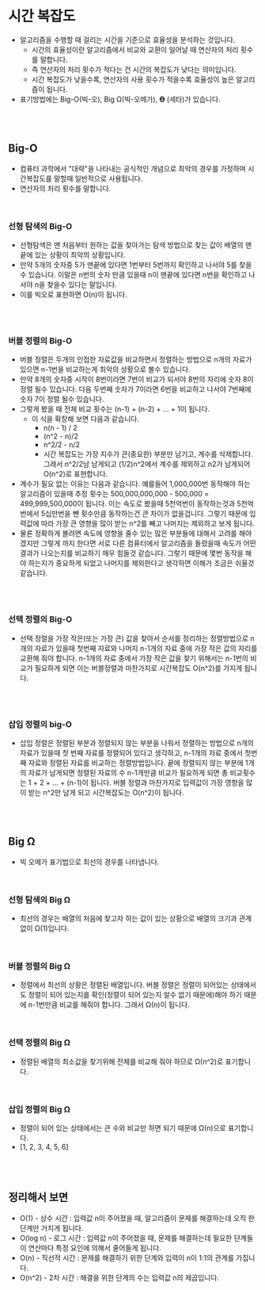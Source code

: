 # 시간 복잡도

- 알고리즘을 수행할 때 걸리는 시간을 기준으로 효율성을 분석하는 것입니다.
  - 시간의 효율성이란 알고리즘에서 비교와 교환이 일어날 때 연산자의 처리 횟수를 말합니다.
  - 즉 연산자의 처리 횟수가 적다는 건 시간의 복잡도가 낮다는 의미입니다.
  - 시간 복잡도가 낮을수록, 연산자의 사용 횟수가 적을수록 효율성이 높은 알고리즘이 됩니다.
- 표기방법에는 Big-O(빅-오), Big Ω(빅-오메가), 𝚹 (세타)가 있습니다.

<br>

<br>

## Big-O

- 컴퓨터 과학에서 "대략"을 나타내는 공식적인 개념으로 최악의 경우를 가정하며 시간복잡도를 말할때 일반적으로 사용됩니다.
- 연산자의 처리 횟수를 말합니다.

<br>

### 선형 탐색의 Big-O

- 선형탐색은 맨 처음부터 원하는 값을 찾아가는 탐색 방법으로 찾는 값이 배열의 맨 끝에 있는 상황이 최악의 상황입니다.
- 만약 5개의 숫자중 5가 맨끝에 있다면 1번부터 5번까지 확인하고 나서야 5를 찾을 수 있습니다. 이말은 n번의 숫자 만큼 있을때 n이 맨끝에 있다면 n번을 확인하고 나서야 n을 찾을수 있다는 말입니다. 
- 이를 빅오로 표현하면 O(n)이 됩니다.

<br>

<br>

### 버블 정렬의 Big-O

- 버블 정렬은 두개의 인접한 자료값을 비교하면서 정렬하는 방법으로 n개의 자료가 있으면 n-1번을 비교하는게 최악의 상황으로 볼수 있습니다.
- 만약 8개의 숫자중 시작이 8번이라면 7번이 비교가 되서야 8번의 자리에 숫자 8이 정렬 될수 있습니다. 다음 두번째 숫자가 7이라면 6번을 비교하고 나서야 7번째에 숫자 7이 정렬 될수 있습니다.
- 그렇게 봤을 때 전체 비교 횟수는 (n-1) + (n-2) + ... + 1이 됩니다. 
  - 이 식을 확장해 보면 다음과 같습니다.
    - n(n - 1) / 2
    - (n^2 - n)/2
    - n^2/2 - n/2
    - 시간 복잡도는 가장 지수가 큰(중요한) 부분만 남기고, 계수를 삭제합니다. 그래서 n^2/2남 남게되고  (1/2)n^2에서 계수를 제외하고 n2가 남게되어 O(n^2)로 표현합니다.
- 계수가 필요 없는 이유는 다음과 같습니다. 예를들어 1,000,000번 동작해야 하는 알고리즘이 있을때 추정 횟수는 500,000,000,000 - 500,000 = 499,999,500,000이 됩니다. 이는 속도로 봤을때 5천억번이 동작하는것과 5천억번에서 5십만번을 뺀 횟수만큼 동작하는건 큰 차이가 없을겁니다. 그렇기 때문에 입력값에 따라 가장 큰 영향을 많이 받는 n^2를 빼고 나머지는 제외하고 보게 됩니다.
- 물론 정확하게 볼려면 속도에 영향을 줄수 있는 많은 부분들에 대해서 고려를 해야 겠지만 그렇게 까지 한다면 서로 다른 컴퓨터에서 알고리즘을 돌렸을때 속도가 어떤 결과가 나오는지를 비교하기 매우 힘들것 같습니다. 그렇기 때문에 몇번 동작을 해야 하는지가 중요하게 되었고 나머지를 제외한다고 생각하면 이해가 조금은 쉬울것 같습니다.

<br>

<br>

### 선택 정렬의 Big-O

- 선택 정렬을 가장 작은(또는 가장 큰) 값을 찾아서 순서를 정리하는 정렬방법으로 n개의 자료가 있을때 첫번째 자료와 나머지 n-1개의 자료 중에 가장 작은 값의 자리를 교환해 줘야 합니다. n-1개의 자료 중에서 가장 작은 값을 찾기 위해서는 n-1번의 비교가 필요하게 되면 이는 버블정렬과 마찬가지로 시간복잡도 O(n^2)를 가지게 됩니다.

<br>

<br>

### 삽입 정렬의 big-O

- 삽입 정렬은 정렬된 부분과 정렬되지 않는 부분을 나워서 정렬하는 방법으로 n개의 자료가 있을때 첫 번째 자료를 정렬되어 있다고 생각하고, n-1개의 자료 중에서 첫번째 자료와 정렬된 자료를 비교하는 정렬방법입니다. 끝에 정렬되지 않는 부분에 1개의 자료가 남게되면 정렬된 자료의 수 n-1개만큼 비교가 필요하게 되면 총 비교횟수는 1 + 2 + ... + (n-1)이 됩니다. 버블 정렬과 마찬가지로 입력값이 가장 영향을 많이 받는 n^2만 남게 되고 시간복잡도는 O(n^2)이 됩니다.

<br>

<br>

## Big Ω

- 빅 오메가 표기법으로 최선의 경우를 나타냅니다.

<br>

### 선형 탐색의 Big Ω

- 최선의 경우는 배열의 처음에 찾고자 하는 값이 있는 상황으로 배열의 크기과 관계없이 Ω(1)입니다.

<br>

### 버블 정렬의 Big Ω 

- 정렬에서 최선의 상황은 정렬된 배열입니다. 버블 정렬은 정렬이 되어있는 상태에서도 정렬이 되어 있는지를 확인(정렬이 되어 있는지 알수 없기 때문에)해야 하기 때문에 n-1번만큼 비교를 해줘야 합니다. 그래서 Ω(n)이 됩니다.

<br>

### 선택 정렬의 Big Ω

- 정렬된 배열의 최소값을 찾기위해 전체를 비교해 줘야 하므로 Ω(n^2)로 표기합니다.

<br>

### 삽입 정렬의 Big Ω

- 정렬이 되어 있는 상태에서는 큰 수와 비교만 하면 되기 때문에 Ω(n)으로 표기합니다.
- [1, 2, 3, 4, 5, 6]

<br>

<br>

## 정리해서 보면

- O(1) - 상수 시간 : 입력값 n이 주어졌을 때, 알고리즘이 문제를 해결하는데 오직 한 단계만 거치게 됩니다.
- O(log n) - 로그 시간 : 입력값 n이 주어졌을 때, 문제를 해결하는데 필요한 단계들이 연산마다 특정 요인에 의해서 줄어들게 됩니다.
- O(n) - 직선적 시간 : 문제를 해결하기 위한 단계와 입력이 n이 1:1의 관계를 가집니다.
- O(n^2) - 2차 시간 : 해결을 위한 단계의 수는 입력값 n의 제곱입니다.

<br>
